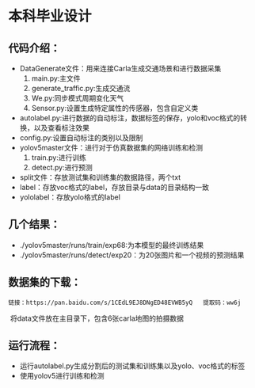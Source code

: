 # 本科毕业设计

## 代码介绍：

- DataGenerate文件：用来连接Carla生成交通场景和进行数据采集
  1. main.py:主文件
  2. generate_traffic.py:生成交通流
  3. We.py:同步模式周期变化天气
  4. Sensor.py:设置生成特定属性的传感器，包含自定义类
- autolabel.py:进行数据的自动标注，数据标签的保存，yolo和voc格式的转换，以及查看标注效果
- config.py:设置自动标注的类别以及限制
- yolov5master文件：进行对于仿真数据集的网络训练和检测
  1. train.py:进行训练
  2. detect.py:进行预测
- split文件：存放测试集和训练集的数据路径，两个txt
- label：存放voc格式的label，存放目录与data的目录结构一致
- yololabel：存放yolo格式的label

## 几个结果：

- ./yolov5master/runs/train/exp68:为本模型的最终训练结果
- ./yolov5master/runs/detect/exp20：为20张图片和一个视频的预测结果

## 数据集的下载：

	链接：https://pan.baidu.com/s/1CEdL9EJ8DNgED48EVWB5yQ   提取码：ww6j
​	将data文件放在主目录下，包含6张carla地图的拍摄数据

## 运行流程：

- 运行autolabel.py生成分割后的测试集和训练集以及yolo、voc格式的标签
- 使用yolov5进行训练和检测

